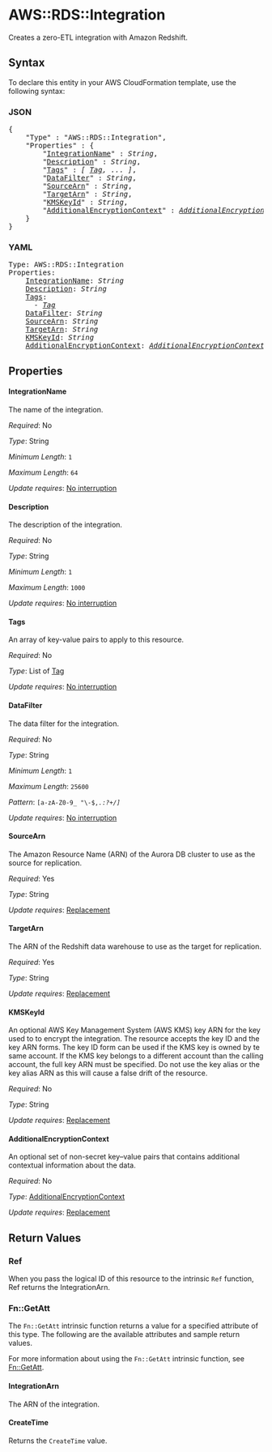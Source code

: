# AWS::RDS::Integration

Creates a zero-ETL integration with Amazon Redshift.

## Syntax

To declare this entity in your AWS CloudFormation template, use the following syntax:

### JSON

<pre>
{
    "Type" : "AWS::RDS::Integration",
    "Properties" : {
        "<a href="#integrationname" title="IntegrationName">IntegrationName</a>" : <i>String</i>,
        "<a href="#description" title="Description">Description</a>" : <i>String</i>,
        "<a href="#tags" title="Tags">Tags</a>" : <i>[ <a href="tag.md">Tag</a>, ... ]</i>,
        "<a href="#datafilter" title="DataFilter">DataFilter</a>" : <i>String</i>,
        "<a href="#sourcearn" title="SourceArn">SourceArn</a>" : <i>String</i>,
        "<a href="#targetarn" title="TargetArn">TargetArn</a>" : <i>String</i>,
        "<a href="#kmskeyid" title="KMSKeyId">KMSKeyId</a>" : <i>String</i>,
        "<a href="#additionalencryptioncontext" title="AdditionalEncryptionContext">AdditionalEncryptionContext</a>" : <i><a href="additionalencryptioncontext.md">AdditionalEncryptionContext</a></i>,
    }
}
</pre>

### YAML

<pre>
Type: AWS::RDS::Integration
Properties:
    <a href="#integrationname" title="IntegrationName">IntegrationName</a>: <i>String</i>
    <a href="#description" title="Description">Description</a>: <i>String</i>
    <a href="#tags" title="Tags">Tags</a>: <i>
      - <a href="tag.md">Tag</a></i>
    <a href="#datafilter" title="DataFilter">DataFilter</a>: <i>String</i>
    <a href="#sourcearn" title="SourceArn">SourceArn</a>: <i>String</i>
    <a href="#targetarn" title="TargetArn">TargetArn</a>: <i>String</i>
    <a href="#kmskeyid" title="KMSKeyId">KMSKeyId</a>: <i>String</i>
    <a href="#additionalencryptioncontext" title="AdditionalEncryptionContext">AdditionalEncryptionContext</a>: <i><a href="additionalencryptioncontext.md">AdditionalEncryptionContext</a></i>
</pre>

## Properties

#### IntegrationName

The name of the integration.

_Required_: No

_Type_: String

_Minimum Length_: <code>1</code>

_Maximum Length_: <code>64</code>

_Update requires_: [No interruption](https://docs.aws.amazon.com/AWSCloudFormation/latest/UserGuide/using-cfn-updating-stacks-update-behaviors.html#update-no-interrupt)

#### Description

The description of the integration.

_Required_: No

_Type_: String

_Minimum Length_: <code>1</code>

_Maximum Length_: <code>1000</code>

_Update requires_: [No interruption](https://docs.aws.amazon.com/AWSCloudFormation/latest/UserGuide/using-cfn-updating-stacks-update-behaviors.html#update-no-interrupt)

#### Tags

An array of key-value pairs to apply to this resource.

_Required_: No

_Type_: List of <a href="tag.md">Tag</a>

_Update requires_: [No interruption](https://docs.aws.amazon.com/AWSCloudFormation/latest/UserGuide/using-cfn-updating-stacks-update-behaviors.html#update-no-interrupt)

#### DataFilter

The data filter for the integration.

_Required_: No

_Type_: String

_Minimum Length_: <code>1</code>

_Maximum Length_: <code>25600</code>

_Pattern_: <code>[a-zA-Z0-9_ "\\\-$,*.:?+\/]*</code>

_Update requires_: [No interruption](https://docs.aws.amazon.com/AWSCloudFormation/latest/UserGuide/using-cfn-updating-stacks-update-behaviors.html#update-no-interrupt)

#### SourceArn

The Amazon Resource Name (ARN) of the Aurora DB cluster to use as the source for replication.

_Required_: Yes

_Type_: String

_Update requires_: [Replacement](https://docs.aws.amazon.com/AWSCloudFormation/latest/UserGuide/using-cfn-updating-stacks-update-behaviors.html#update-replacement)

#### TargetArn

The ARN of the Redshift data warehouse to use as the target for replication.

_Required_: Yes

_Type_: String

_Update requires_: [Replacement](https://docs.aws.amazon.com/AWSCloudFormation/latest/UserGuide/using-cfn-updating-stacks-update-behaviors.html#update-replacement)

#### KMSKeyId

An optional AWS Key Management System (AWS KMS) key ARN for the key used to to encrypt the integration. The resource accepts the key ID and the key ARN forms. The key ID form can be used if the KMS key is owned by te same account. If the KMS key belongs to a different account than the calling account, the full key ARN must be specified. Do not use the key alias or the key alias ARN as this will cause a false drift of the resource.

_Required_: No

_Type_: String

_Update requires_: [Replacement](https://docs.aws.amazon.com/AWSCloudFormation/latest/UserGuide/using-cfn-updating-stacks-update-behaviors.html#update-replacement)

#### AdditionalEncryptionContext

An optional set of non-secret key–value pairs that contains additional contextual information about the data.

_Required_: No

_Type_: <a href="additionalencryptioncontext.md">AdditionalEncryptionContext</a>

_Update requires_: [Replacement](https://docs.aws.amazon.com/AWSCloudFormation/latest/UserGuide/using-cfn-updating-stacks-update-behaviors.html#update-replacement)

## Return Values

### Ref

When you pass the logical ID of this resource to the intrinsic `Ref` function, Ref returns the IntegrationArn.

### Fn::GetAtt

The `Fn::GetAtt` intrinsic function returns a value for a specified attribute of this type. The following are the available attributes and sample return values.

For more information about using the `Fn::GetAtt` intrinsic function, see [Fn::GetAtt](https://docs.aws.amazon.com/AWSCloudFormation/latest/UserGuide/intrinsic-function-reference-getatt.html).

#### IntegrationArn

The ARN of the integration.

#### CreateTime

Returns the <code>CreateTime</code> value.
